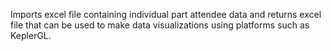 Imports excel file containing individual part attendee data and returns excel file that can be used to make data visualizations using platforms such as KeplerGL.
